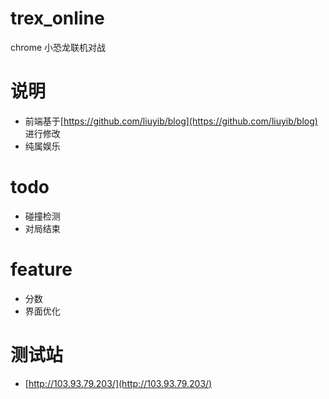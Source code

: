 # trex_online
chrome 小恐龙联机对战

# 说明
- 前端基于[https://github.com/liuyib/blog](https://github.com/liuyib/blog) 进行修改
- 纯属娱乐

# todo
- 碰撞检测
- 对局结束

# feature
- 分数
- 界面优化

# 测试站
- [http://103.93.79.203/](http://103.93.79.203/)